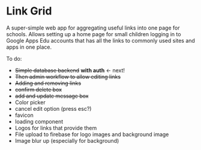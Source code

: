 # Link Grid

A super-simple web app for aggregating useful links into one page for schools. Allows setting up a home page for small children logging in to Google Apps Edu accounts that has all the links to commonly used sites and apps in one place.

To do:

- ~~Simple database backend~~ **with auth** <- next!
- ~~Then admin workflow to allow editing links~~
- ~~Adding and removing links~~
- ~~confirm delete box~~
- ~~add and update message box~~
- Color picker
- cancel edit option (press esc?)
- favicon
- loading component
- Logos for links that provide them
- File upload to firebase for logo images and background image
- Image blur up (especially for background)
